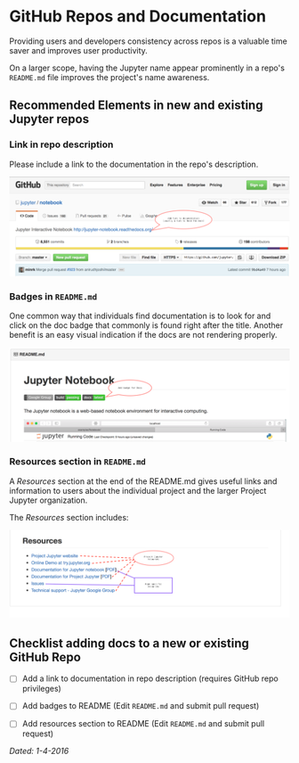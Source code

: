 # GitHub Repos and Documentation

Providing users and developers consistency across repos is a valuable time
saver and improves user productivity.

On a larger scope, having the Jupyter name appear prominently in a repo's
`README.md` file improves the project's name awareness.

## Recommended Elements in new and existing Jupyter repos

### Link in repo description
Please include a link to the documentation in the repo's description.

![Repo description and documentation link](static/repo-description.png "Screenshot of documentation link in GitHub repo description")

### Badges in `README.md`
One common way that individuals find documentation is to look for and click
on the doc badge that commonly is found right after the title. Another
benefit is an easy visual indication if the docs are not rendering properly.

![Badges in README.md](static/repo-badges.png "Screenshot of badges displayed under the repo title in the README file")

### Resources section in `README.md`

A *Resources* section at the end of the README.md gives useful links and
information to users about the individual project and the larger Project
Jupyter organization.

The *Resources* section includes:

![Resources section in `README.md`](static/repo-resources.png "Screenshot of resource list at end of README file")


## Checklist adding docs to a new or existing GitHub Repo

- [ ] Add a link to documentation in repo description (requires GitHub repo privileges)
- [ ] Add badges to README (Edit `README.md` and submit pull request)
- [ ] Add resources section to README (Edit `README.md` and submit pull request)


*Dated: 1-4-2016*